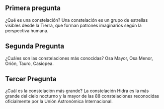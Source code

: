 ## Primera pregunta 

¿Qué es una constelación?
Una constelación es un grupo de estrellas visibles desde la Tierra, que forman patrones imaginarios según la perspectiva humana.

## Segunda Pregunta 

¿Cuáles son las constelaciones más conocidas?
Osa Mayor, Osa Menor, Orión, Tauro, Casiopea.

## Tercer Pregunta

¿Cuál es la constelación más grande? 
La constelación Hidra es la más grande del cielo nocturno y la mayor de las 88 constelaciones reconocidas oficialmente por la Unión Astronómica Internacional.
